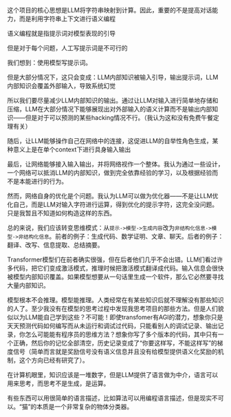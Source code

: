 这个项目的核心思想是LLM将字符串映射到计算。因此，重要的不是提高对话能力，而是利用字符串上下文进行语义编程

语义编程就是指提示词对模型表现的引导

但是对于每个问题，人工写提示词是不可行的

我们想到：使用模型写提示词。

但是大部分情况下，这只会变成：LLM内部知识被输入引导，输出提示词，LLM内部知识会覆盖外部输入，导致系统幻觉

所以我们要尽量减少LLM内部知识的输出。通过让LLM对输入进行简单地存储和压缩，LLM在大部分情况下能够展现出对外部输入的语义计算而不是输出内部知识——但是对于可以预测的某些hacking情况不行。（我认为这和没有免费午餐定理有关）

随后，让LLM能够操作自己在网络中的连接，这促进LLM的自举性角色生成，某种意义上是在单个context下进行具身输入输出

最后，让网络能够接入输入输出，并将网络视作一个整体。我认为通过一些设计，一个网络可以抵消LLM的内部知识，做到完全依靠经验的学习，以及根据经验而不是本能进行的行为。

然而，网络自身的优化是个问题。我认为LLM可以做为优化器——不是让LLM优化自己，而是LLM对输入字符进行运算，得到优化的提示字符，这完全没问题。只是我暂且不知道如何构造这样的东西。

总的来说，我们应该转变思维模式：从`提示->模型->生成内容`改为`非结构化信息->模型->非结构化信息`。前者的例子：生成代码、数学证明、文章、聊天。后者的例子：翻译、改写、信息提取、总结摘要。

Transformer模型们在前者确实很强，但在后者他们几乎不会出错。LLM们看过许多代码，把它们变成激活模式，推理时候把激活模式翻译成代码。输入信息会很快被模型内部知识覆盖。如果模型想要从一句话里生成一个软件，那么它必然要寻找大量内部知识。

模型根本不会推理。模型能推理。人类经常在有某些知识后就不理解没有那些知识的人了。至少我没有在模型的思考过程中发现我思考项目的那些方法。但是人们貌似以为LLM能自己学到这些？不可能！即使transfomer有AGI的潜力，想象你只是天天预测代码如何编写而从未运行和调试过代码，只能看别人的调试记录、输出记录，你怎么可能能有程序员的思维方法？想象你写了多个版本的代码，其中只有一个正确，然后你的记忆全部清空，历史记录变成了“你要这样写，不能这样写”的梯度信号（简单而言就是奖励信号没有语义信息并且没有给模型提供语义化奖励的机制，这个方向已经有研究了）。

在计算机眼里，知识应该是一堆数字，但是LLM提供了语言做为中介，语言可以用来思考，而思考不是生成，是运算。

有些东西可以用很简单的语言描述，比如算法可以用编程语言描述，但是现实不可以。“猫”的本质是一个非常复杂的物体分类器。
